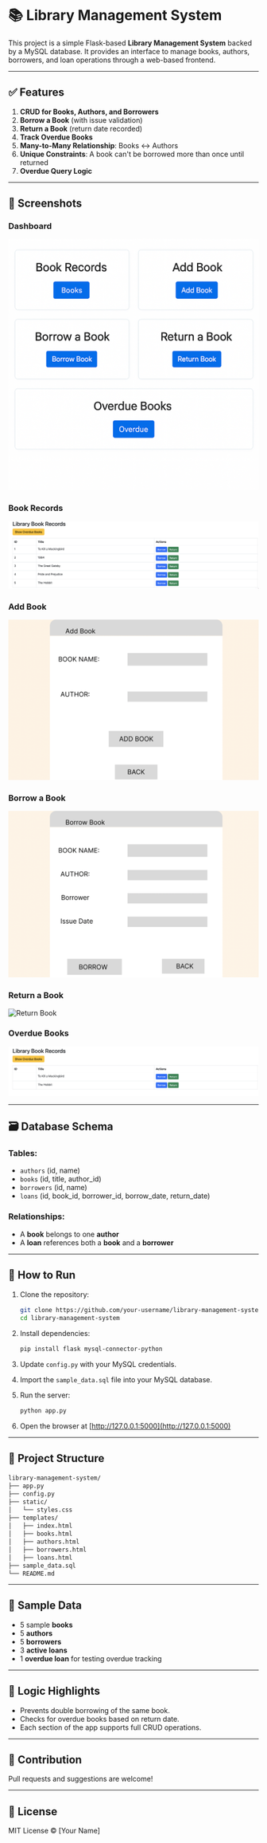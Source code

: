 # 📚 Library Management System

This project is a simple Flask-based **Library Management System** backed by a MySQL database. It provides an interface to manage books, authors, borrowers, and loan operations through a web-based frontend.

---

## ✅ Features

1. **CRUD for Books, Authors, and Borrowers**
2. **Borrow a Book** (with issue validation)
3. **Return a Book** (return date recorded)
4. **Track Overdue Books**
5. **Many-to-Many Relationship**: Books ↔ Authors
6. **Unique Constraints**: A book can't be borrowed more than once until returned
7. **Overdue Query Logic**

---

## 📸 Screenshots

### Dashboard
![Dashboard](screenshots/dashboard.png)

### Book Records
![Books](screenshots/books.png)

### Add Book
![Add Book](screenshots/add_book.png)

### Borrow a Book
![Borrow Book](screenshots/borrow_book.png)

### Return a Book
![Return Book](screenshots/return_book.png)

### Overdue Books
![Overdue](screenshots/overdue.png)

---

## 🗃️ Database Schema

### Tables:
- `authors` (id, name)
- `books` (id, title, author_id)
- `borrowers` (id, name)
- `loans` (id, book_id, borrower_id, borrow_date, return_date)

### Relationships:
- A **book** belongs to one **author**
- A **loan** references both a **book** and a **borrower**

---

## 🔌 How to Run

1. Clone the repository:
   ```bash
   git clone https://github.com/your-username/library-management-system.git
   cd library-management-system
   ```

2. Install dependencies:
   ```bash
   pip install flask mysql-connector-python
   ```

3. Update `config.py` with your MySQL credentials.

4. Import the `sample_data.sql` file into your MySQL database.

5. Run the server:
   ```bash
   python app.py
   ```

6. Open the browser at [http://127.0.0.1:5000](http://127.0.0.1:5000)

---

## 📂 Project Structure

```
library-management-system/
├── app.py
├── config.py
├── static/
│   └── styles.css
├── templates/
│   ├── index.html
│   ├── books.html
│   ├── authors.html
│   ├── borrowers.html
│   ├── loans.html
├── sample_data.sql
└── README.md
```

---

## 📅 Sample Data

- 5 sample **books**
- 5 **authors**
- 5 **borrowers**
- 3 **active loans**
- 1 **overdue loan** for testing overdue tracking

---

## 📌 Logic Highlights

- Prevents double borrowing of the same book.
- Checks for overdue books based on return date.
- Each section of the app supports full CRUD operations.

---

## 🙌 Contribution

Pull requests and suggestions are welcome!

---

## 📜 License

MIT License © [Your Name]
